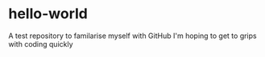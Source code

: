 # hello-world
A test repository to familarise myself with GitHub
I'm hoping to get to grips with coding quickly
